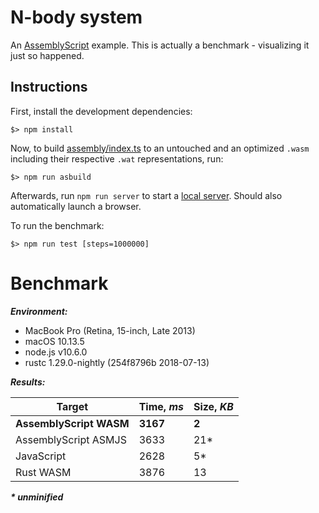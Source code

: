 N-body system
=============

An [AssemblyScript](http://assemblyscript.org) example. This is actually a benchmark - visualizing it just so happened.

Instructions
------------

First, install the development dependencies:

```
$> npm install
```

Now, to build [assembly/index.ts](./assembly/index.ts) to an untouched and an optimized `.wasm` including their respective `.wat` representations, run:

```
$> npm run asbuild
```

Afterwards, run `npm run server` to start a <a href="http://localhost:9080">local server</a>. Should also automatically launch a browser.

To run the benchmark:

```
$> npm run test [steps=1000000]
```

Benchmark
=========

***Environment:***
- MacBook Pro (Retina, 15-inch, Late 2013)
- macOS 10.13.5
- node.js v10.6.0
- rustc 1.29.0-nightly (254f8796b 2018-07-13)

***Results:***

|        Target           |  Time, ***ms*** | Size, ***KB*** |
|-------------------------|-----------------|----------------|
| **AssemblyScript WASM** | **3167**        | **2**          |
| AssemblyScript ASMJS    | 3633            | 21*            |
| JavaScript              | 2628            | 5*             |
| Rust WASM               | 3876            | 13             |

___* unminified___
